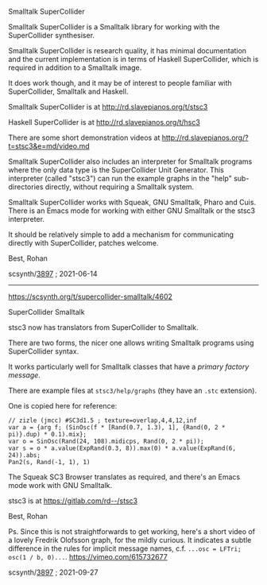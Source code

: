 Smalltalk SuperCollider

Smalltalk SuperCollider is a Smalltalk library for working with the SuperCollider synthesiser.

Smalltalk SuperCollider is research quality, it has minimal documentation and the current implementation is in terms of Haskell SuperCollider, which is required in addition to a Smalltalk image.

It does work though, and it may be of interest to people familiar with SuperCollider, Smalltalk and Haskell.

Smalltalk SuperCollider is at <http://rd.slavepianos.org/t/stsc3>

Haskell SuperCollider is at <http://rd.slavepianos.org/t/hsc3>

There are some short demonstration videos at <http://rd.slavepianos.org/?t=stsc3&e=md/video.md>

Smalltalk SuperCollider also includes an interpreter for Smalltalk programs where the only data type is the SuperCollider Unit Generator.
This interpreter (called "stsc3") can run the example graphs in the "help" sub-directories directly, without requiring a Smalltalk system.

Smalltalk SuperCollider works with Squeak, GNU Smalltalk, Pharo and Cuis.
There is an Emacs mode for working with either GNU Smalltalk or the stsc3 interpreter.

It should be relatively simple to add a mechanism for communicating directly with SuperCollider, patches welcome.

Best,
Rohan

scsynth/[3897](https://scsynth.org/t/smalltalk-supercollider/3897) ; 2021-06-14

* * *

<https://scsynth.org/t/supercollider-smalltalk/4602>

SuperCollider Smalltalk

stsc3 now has translators from SuperCollider to Smalltalk.

There are two forms, the nicer one allows writing Smalltalk programs using SuperCollider syntax.

It works particularly well for Smalltalk classes that have a _primary factory message_.

There are example files at `stsc3/help/graphs` (they have an `.stc` extension).

One is copied here for reference:

````
// zizle (jmcc) #SC3d1.5 ; texture=overlap,4,4,12,inf
var a = {arg f; (SinOsc(f * [Rand(0.7, 1.3), 1], {Rand(0, 2 * pi)}.dup) * 0.1).mix};
var o = SinOsc(Rand(24, 108).midicps, Rand(0, 2 * pi));
var s = o * a.value(ExpRand(0.3, 8)).max(0) * a.value(ExpRand(6, 24)).abs;
Pan2(s, Rand(-1, 1), 1)
````

The Squeak SC3 Browser translates as required, and there's an Emacs mode work with GNU Smalltalk.

stsc3 is at <https://gitlab.com/rd--/stsc3>

Best,
Rohan

Ps. Since this is not straightforwards to get working, here's a short video of a lovely Fredrik Olofsson graph, for the mildly curious.
It indicates a subtle difference in the rules for implicit message names, c.f. `...osc = LFTri; osc(1 / b, 0)...`.  <https://vimeo.com/615732677>

scsynth/[3897](https://scsynth.org/t/supercollider-smalltalk/4602>) ; 2021-09-27
